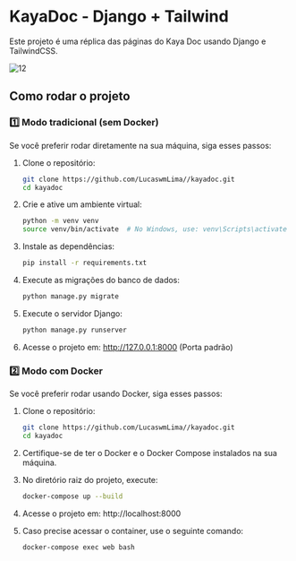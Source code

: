 ﻿# KayaDoc - Django + Tailwind

Este projeto é uma réplica das páginas do Kaya Doc usando Django e TailwindCSS.

![12](https://github.com/user-attachments/assets/46b3420b-2064-4b50-bc08-3221d42ef4e1)

## Como rodar o projeto

### 1️⃣ Modo tradicional (sem Docker)

Se você preferir rodar diretamente na sua máquina, siga esses passos:

1. Clone o repositório:
   ```sh
   git clone https://github.com/LucaswmLima//kayadoc.git
   cd kayadoc
   ```

2. Crie e ative um ambiente virtual:
   ```sh
   python -m venv venv
   source venv/bin/activate  # No Windows, use: venv\Scripts\activate
   ```

3. Instale as dependências:
   ```sh
   pip install -r requirements.txt
   ```

4. Execute as migrações do banco de dados:
   ```sh
   python manage.py migrate
   ```

5. Execute o servidor Django:
   ```sh
   python manage.py runserver
   ```

6. Acesse o projeto em: http://127.0.0.1:8000 (Porta padrão)

### 2️⃣ Modo com Docker
Se você preferir rodar usando Docker, siga esses passos:

1. Clone o repositório:
   ```sh
   git clone https://github.com/LucaswmLima//kayadoc.git
   cd kayadoc
   ```

2. Certifique-se de ter o Docker e o Docker Compose instalados na sua máquina.

3. No diretório raiz do projeto, execute:
   ```sh
   docker-compose up --build
   ```
4. Acesse o projeto em: http://localhost:8000

5. Caso precise acessar o container, use o seguinte comando:
   ```sh
   docker-compose exec web bash
   ```
